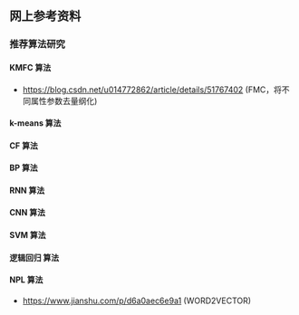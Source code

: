 ## 网上参考资料

### 推荐算法研究
    

#### KMFC 算法

- https://blog.csdn.net/u014772862/article/details/51767402 (FMC，将不同属性参数去量纲化)


#### k-means 算法

#### CF 算法

#### BP 算法

#### RNN 算法

#### CNN 算法

#### SVM 算法

#### 逻辑回归 算法

#### NPL 算法

- https://www.jianshu.com/p/d6a0aec6e9a1 (WORD2VECTOR)